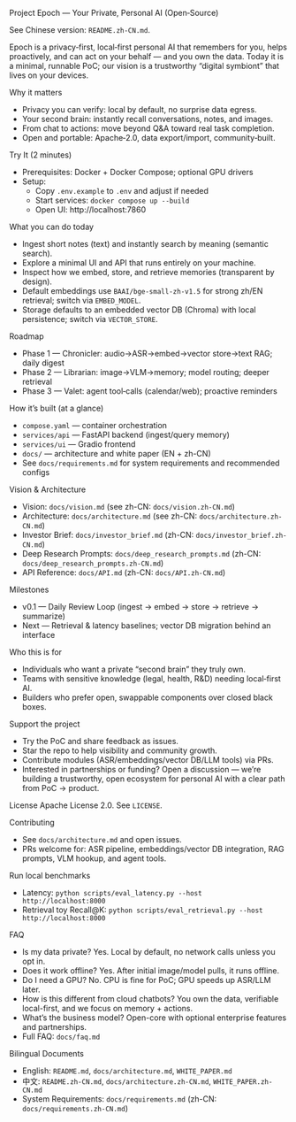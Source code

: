 Project Epoch — Your Private, Personal AI (Open‑Source)

See Chinese version: `README.zh-CN.md`.

Epoch is a privacy‑first, local‑first personal AI that remembers for you, helps proactively, and can act on your behalf — and you own the data. Today it is a minimal, runnable PoC; our vision is a trustworthy “digital symbiont” that lives on your devices.

Why it matters
- Privacy you can verify: local by default, no surprise data egress.
- Your second brain: instantly recall conversations, notes, and images.
- From chat to actions: move beyond Q&A toward real task completion.
- Open and portable: Apache‑2.0, data export/import, community‑built.

Try It (2 minutes)
- Prerequisites: Docker + Docker Compose; optional GPU drivers
- Setup:
  - Copy `.env.example` to `.env` and adjust if needed
  - Start services: `docker compose up --build`
  - Open UI: http://localhost:7860

What you can do today
- Ingest short notes (text) and instantly search by meaning (semantic search).
- Explore a minimal UI and API that runs entirely on your machine.
- Inspect how we embed, store, and retrieve memories (transparent by design).
- Default embeddings use `BAAI/bge-small-zh-v1.5` for strong zh/EN retrieval; switch via `EMBED_MODEL`.
 - Storage defaults to an embedded vector DB (Chroma) with local persistence; switch via `VECTOR_STORE`.

Roadmap
- Phase 1 — Chronicler: audio→ASR→embed→vector store→text RAG; daily digest
- Phase 2 — Librarian: image→VLM→memory; model routing; deeper retrieval
- Phase 3 — Valet: agent tool‑calls (calendar/web); proactive reminders

How it’s built (at a glance)
- `compose.yaml` — container orchestration
- `services/api` — FastAPI backend (ingest/query memory)
- `services/ui` — Gradio frontend
- `docs/` — architecture and white paper (EN + zh-CN)
 - See `docs/requirements.md` for system requirements and recommended configs

Vision & Architecture
- Vision: `docs/vision.md` (see zh-CN: `docs/vision.zh-CN.md`)
- Architecture: `docs/architecture.md` (see zh-CN: `docs/architecture.zh-CN.md`)
 - Investor Brief: `docs/investor_brief.md` (zh-CN: `docs/investor_brief.zh-CN.md`)
 - Deep Research Prompts: `docs/deep_research_prompts.md` (zh-CN: `docs/deep_research_prompts.zh-CN.md`)
 - API Reference: `docs/API.md` (zh-CN: `docs/API.zh-CN.md`)

Milestones
- v0.1 — Daily Review Loop (ingest → embed → store → retrieve → summarize)
- Next — Retrieval & latency baselines; vector DB migration behind an interface

Who this is for
- Individuals who want a private “second brain” they truly own.
- Teams with sensitive knowledge (legal, health, R&D) needing local‑first AI.
- Builders who prefer open, swappable components over closed black boxes.

Support the project
- Try the PoC and share feedback as issues.
- Star the repo to help visibility and community growth.
- Contribute modules (ASR/embeddings/vector DB/LLM tools) via PRs.
- Interested in partnerships or funding? Open a discussion — we’re building a trustworthy, open ecosystem for personal AI with a clear path from PoC → product.

License
Apache License 2.0. See `LICENSE`.

Contributing
- See `docs/architecture.md` and open issues.
- PRs welcome for: ASR pipeline, embeddings/vector DB integration, RAG prompts, VLM hookup, and agent tools.

Run local benchmarks
- Latency: `python scripts/eval_latency.py --host http://localhost:8000`
- Retrieval toy Recall@K: `python scripts/eval_retrieval.py --host http://localhost:8000`

FAQ
- Is my data private? Yes. Local by default, no network calls unless you opt in.
- Does it work offline? Yes. After initial image/model pulls, it runs offline.
- Do I need a GPU? No. CPU is fine for PoC; GPU speeds up ASR/LLM later.
- How is this different from cloud chatbots? You own the data, verifiable local-first, and we focus on memory + actions.
- What’s the business model? Open-core with optional enterprise features and partnerships.
 - Full FAQ: `docs/faq.md`

Bilingual Documents
- English: `README.md`, `docs/architecture.md`, `WHITE_PAPER.md`
- 中文: `README.zh-CN.md`, `docs/architecture.zh-CN.md`, `WHITE_PAPER.zh-CN.md`
 - System Requirements: `docs/requirements.md` (zh-CN: `docs/requirements.zh-CN.md`)
